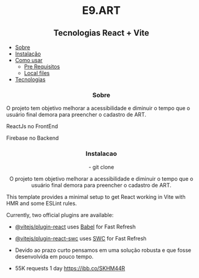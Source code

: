 
<h1 align="center">  E9.ART  </h1>

<h2 align="center">
Tecnologias React + Vite
</h2>



<!--ts-->
   * [Sobre](#Sobre)
   * [Instalação](#instalacao)
   * [Como usar](#como-usar)
      * [Pre Requisitos](#pre-requisitos)
      * [Local files](#local-files)
   * [Tecnologias](#tecnologias)
     
<!--te-->

<h3 align="center">Sobre</h3>

<p align=""> O projeto tem objetivo melhorar a acessibilidade e diminuir o tempo que o usuário final demora para preencher o cadastro de ART. </p>
<p align=""> ReactJs no FrontEnd</p>
<p align=""> Firebase no Backend</p>

<h3 align="center">Instalacao</h3>

<p align="center"> - git clone  </p>
<p align="center"> O projeto tem objetivo melhorar a acessibilidade e diminuir o tempo que o usuário final demora para preencher o cadastro de ART. </p>

This template provides a minimal setup to get React working in Vite with HMR and some ESLint rules.

Currently, two official plugins are available:
  
- [@vitejs/plugin-react](https://github.com/vitejs/vite-plugin-react/blob/main/packages/plugin-react/README.md) uses [Babel](https://babeljs.io/) for Fast Refresh
- [@vitejs/plugin-react-swc](https://github.com/vitejs/vite-plugin-react-swc) uses [SWC](https://swc.rs/) for Fast Refresh

- Devido ao prazo curto pensamos em uma solução robusta e que fosse desenvolvida em pouco tempo.
- 55K requests 1 day
https://ibb.co/SKHM44R

